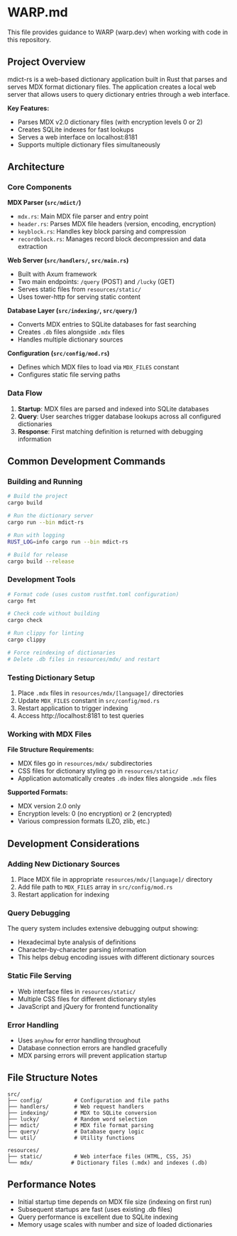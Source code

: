 # WARP.md

This file provides guidance to WARP (warp.dev) when working with code in this repository.

## Project Overview

mdict-rs is a web-based dictionary application built in Rust that parses and serves MDX format dictionary files. The application creates a local web server that allows users to query dictionary entries through a web interface.

**Key Features:**
- Parses MDX v2.0 dictionary files (with encryption levels 0 or 2)
- Creates SQLite indexes for fast lookups
- Serves a web interface on localhost:8181
- Supports multiple dictionary files simultaneously

## Architecture

### Core Components

**MDX Parser (`src/mdict/`)**
- `mdx.rs`: Main MDX file parser and entry point
- `header.rs`: Parses MDX file headers (version, encoding, encryption)
- `keyblock.rs`: Handles key block parsing and compression
- `recordblock.rs`: Manages record block decompression and data extraction

**Web Server (`src/handlers/`, `src/main.rs`)**
- Built with Axum framework
- Two main endpoints: `/query` (POST) and `/lucky` (GET)
- Serves static files from `resources/static/`
- Uses tower-http for serving static content

**Database Layer (`src/indexing/`, `src/query/`)**
- Converts MDX entries to SQLite databases for fast searching
- Creates `.db` files alongside `.mdx` files
- Handles multiple dictionary sources

**Configuration (`src/config/mod.rs`)**
- Defines which MDX files to load via `MDX_FILES` constant
- Configures static file serving paths

### Data Flow

1. **Startup**: MDX files are parsed and indexed into SQLite databases
2. **Query**: User searches trigger database lookups across all configured dictionaries
3. **Response**: First matching definition is returned with debugging information

## Common Development Commands

### Building and Running
```bash
# Build the project
cargo build

# Run the dictionary server
cargo run --bin mdict-rs

# Run with logging
RUST_LOG=info cargo run --bin mdict-rs

# Build for release
cargo build --release
```

### Development Tools
```bash
# Format code (uses custom rustfmt.toml configuration)
cargo fmt

# Check code without building
cargo check

# Run clippy for linting
cargo clippy

# Force reindexing of dictionaries
# Delete .db files in resources/mdx/ and restart
```

### Testing Dictionary Setup

1. Place `.mdx` files in `resources/mdx/[language]/` directories
2. Update `MDX_FILES` constant in `src/config/mod.rs`
3. Restart application to trigger indexing
4. Access http://localhost:8181 to test queries

### Working with MDX Files

**File Structure Requirements:**
- MDX files go in `resources/mdx/` subdirectories
- CSS files for dictionary styling go in `resources/static/`
- Application automatically creates `.db` index files alongside `.mdx` files

**Supported Formats:**
- MDX version 2.0 only
- Encryption levels: 0 (no encryption) or 2 (encrypted)
- Various compression formats (LZO, zlib, etc.)

## Development Considerations

### Adding New Dictionary Sources
1. Place MDX file in appropriate `resources/mdx/[language]/` directory
2. Add file path to `MDX_FILES` array in `src/config/mod.rs`
3. Restart application for indexing

### Query Debugging
The query system includes extensive debugging output showing:
- Hexadecimal byte analysis of definitions
- Character-by-character parsing information
- This helps debug encoding issues with different dictionary sources

### Static File Serving
- Web interface files in `resources/static/`
- Multiple CSS files for different dictionary styles
- JavaScript and jQuery for frontend functionality

### Error Handling
- Uses `anyhow` for error handling throughout
- Database connection errors are handled gracefully
- MDX parsing errors will prevent application startup

## File Structure Notes

```
src/
├── config/          # Configuration and file paths
├── handlers/        # Web request handlers
├── indexing/        # MDX to SQLite conversion
├── lucky/           # Random word selection
├── mdict/           # MDX file format parsing
├── query/           # Database query logic
└── util/            # Utility functions

resources/
├── static/          # Web interface files (HTML, CSS, JS)
└── mdx/            # Dictionary files (.mdx) and indexes (.db)
```

## Performance Notes

- Initial startup time depends on MDX file size (indexing on first run)
- Subsequent startups are fast (uses existing .db files)
- Query performance is excellent due to SQLite indexing
- Memory usage scales with number and size of loaded dictionaries